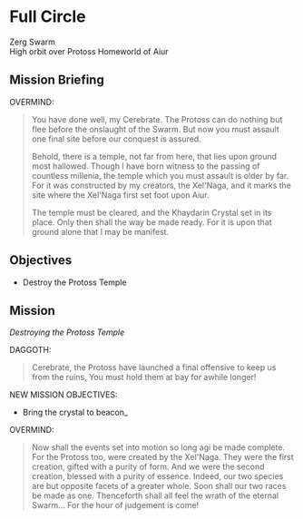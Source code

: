 # Full Circle

Zerg Swarm  
High orbit over Protoss Homeworld of Aiur

## Mission Briefing

OVERMIND:

> You have done well, my Cerebrate. The Protoss can do nothing but flee before the onslaught of the Swarm. But now you must assault one final site before our conquest is assured.
>
> Behold, there is a temple, not far from here, that lies upon ground most hallowed. Though I have born witness to the passing of countless millenia, the temple which you must assault is older by far. For it was constructed by my creators, the Xel'Naga, and it marks the site where the Xel'Naga first set foot upon Aiur.
>
> The temple must be cleared, and the Khaydarin Crystal set in its place. Only then shall the way be made ready. For it is upon that ground alone that I may be manifest.

## Objectives

- Destroy the Protoss Temple

## Mission

_Destroying the Protoss Temple_

DAGGOTH:

> Cerebrate, the Protoss have launched a final offensive to keep us from the ruins, You must hold them at bay for awhile longer!

NEW MISSION OBJECTIVES:
- Bring the crystal to beacon_

OVERMIND:

> Now shall the events set into motion so long agi be made complete. For the Protoss too, were created by the Xel'Naga. They were the first creation, gifted with a purity of form. And we were the second creation, blessed with a purity of essence. Indeed, our two species are but opposite facets of a greater whole. Soon shall our two races be made as one. Thenceforth shall all feel the wrath of the eternal Swarm... For the hour of judgement is come!
